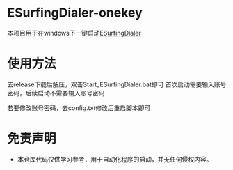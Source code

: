 # ESurfingDialer-onekey
本项目用于在windows下一键启动[ESurfingDialer](https://github.com/Rsplwe/ESurfingDialer)

# 使用方法
去release下载后解压，双击Start_ESurfingDialer.bat即可
首次启动需要输入账号密码，后续启动不需要输入账号密码

若要修改账号密码，去config.txt修改后重启脚本即可

# 免责声明

- 本仓库代码仅供学习参考，用于自动化程序的启动，并无任何侵权内容。
